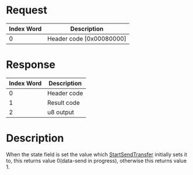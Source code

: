 # Request

| Index Word | Description                |
|------------|----------------------------|
| 0          | Header code \[0x00080000\] |

# Response

| Index Word | Description |
|------------|-------------|
| 0          | Header code |
| 1          | Result code |
| 2          | u8 output   |

# Description

When the state field is set the value which
[StartSendTransfer](IRU:StartSendTransfer "wikilink") initially sets it
to, this returns value 0(data-send in progress), otherwise this returns
value 1.
